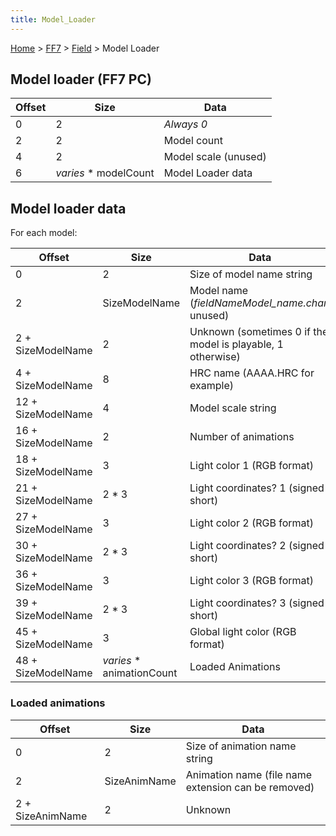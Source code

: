 ```yaml
---
title: Model_Loader
---
```


[Home](../../Main_Page.md) > [FF7](../../FF7.md) > [Field](../Field.md) > Model Loader

## Model loader (FF7 PC)

| Offset | Size                   | Data                 |
|--------|------------------------|----------------------|
| 0      | 2                      | *Always 0*           |
| 2      | 2                      | Model count          |
| 4      | 2                      | Model scale (unused) |
| 6      | *varies* \* modelCount | Model Loader data    |

## Model loader data

For each model:

| Offset             | Size                       | Data                                                        |
|--------------------|----------------------------|-------------------------------------------------------------|
| 0                  | 2                          | Size of model name string                                   |
| 2                  | SizeModelName              | Model name (*fieldNameModel\_name.char*, unused)            |
| 2 + SizeModelName  | 2                          | Unknown (sometimes 0 if the model is playable, 1 otherwise) |
| 4 + SizeModelName  | 8                          | HRC name (AAAA.HRC for example)                             |
| 12 + SizeModelName | 4                          | Model scale string                                          |
| 16 + SizeModelName | 2                          | Number of animations                                        |
| 18 + SizeModelName | 3                          | Light color 1 (RGB format)                                  |
| 21 + SizeModelName | 2 \* 3                     | Light coordinates? 1 (signed short)                         |
| 27 + SizeModelName | 3                          | Light color 2 (RGB format)                                  |
| 30 + SizeModelName | 2 \* 3                     | Light coordinates? 2 (signed short)                         |
| 36 + SizeModelName | 3                          | Light color 3 (RGB format)                                  |
| 39 + SizeModelName | 2 \* 3                     | Light coordinates? 3 (signed short)                         |
| 45 + SizeModelName | 3                          | Global light color (RGB format)                             |
| 48 + SizeModelName | *varies* \* animationCount | Loaded Animations                                           |

### Loaded animations

| Offset           | Size         | Data                                                |
|------------------|--------------|-----------------------------------------------------|
| 0                | 2            | Size of animation name string                       |
| 2                | SizeAnimName | Animation name (file name extension can be removed) |
| 2 + SizeAnimName | 2            | Unknown                                             |
